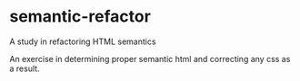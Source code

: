 # semantic-refactor
A study in refactoring HTML semantics


An exercise in determining proper semantic html and correcting any css as a result.
